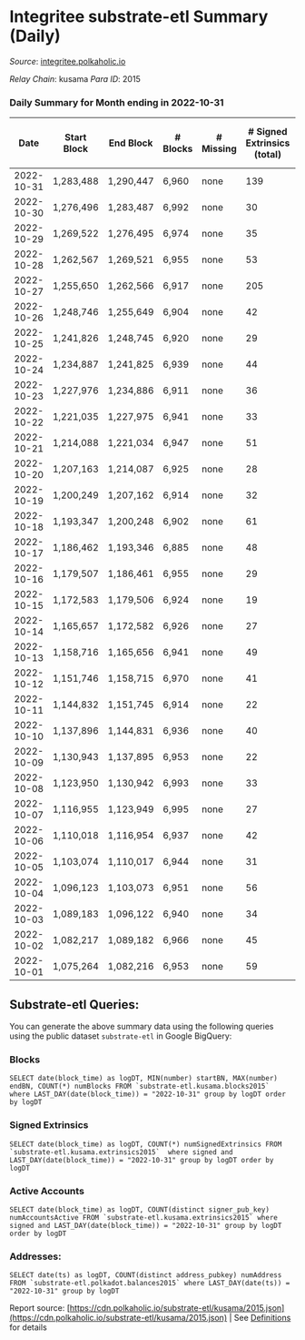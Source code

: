 # Integritee substrate-etl Summary (Daily)

_Source_: [integritee.polkaholic.io](https://integritee.polkaholic.io)

*Relay Chain*: kusama
*Para ID*: 2015



### Daily Summary for Month ending in 2022-10-31


| Date | Start Block | End Block | # Blocks | # Missing | # Signed Extrinsics (total) | # Active Accounts | # Addresses with Balances | # Events | # Transfers | # XCM Transfers In | # XCM Transfers Out |
| ---- | ----------- | --------- | -------- | --------- | --------------------------- | ----------------- | ------------------------- | -------- | ----------- | ------------------ | ------------------- |
| 2022-10-31 | 1,283,488 | 1,290,447 | 6,960 | none  | 139 | 43 | 12,742 | 14,775 | 109 ($12,481.78) |   |   |
| 2022-10-30 | 1,276,496 | 1,283,487 | 6,992 | none  | 30 | 17 | 12,741 | 14,176 | 18 ($8,328.43) |   |   |
| 2022-10-29 | 1,269,522 | 1,276,495 | 6,974 | none  | 35 | 22 | 12,741 | 14,174 | 22 ($704.35) |   |   |
| 2022-10-28 | 1,262,567 | 1,269,521 | 6,955 | none  | 53 | 25 |  | 14,268 | 38 ($2,852.27) |   |   |
| 2022-10-27 | 1,255,650 | 1,262,566 | 6,917 | none  | 205 | 46 | 12,728 | 15,081 | 185 ($112,378.42) |   |   |
| 2022-10-26 | 1,248,746 | 1,255,649 | 6,904 | none  | 42 | 26 | 12,724 | 14,081 | 26 ($40,270.29) |   |   |
| 2022-10-25 | 1,241,826 | 1,248,745 | 6,920 | none  | 29 | 14 | 12,722 | 14,027 | 14 ($1,236.10) |   |   |
| 2022-10-24 | 1,234,887 | 1,241,825 | 6,939 | none  | 44 | 25 | 12,720 | 14,161 | 29 ($4,312.53) |   |   |
| 2022-10-23 | 1,227,976 | 1,234,886 | 6,911 | none  | 36 | 17 | 12,717 | 14,049 | 15 ($1,787.33) |   |   |
| 2022-10-22 | 1,221,035 | 1,227,975 | 6,941 | none  | 33 | 16 |  | 14,100 | 21 ($1,112.93) |   |   |
| 2022-10-21 | 1,214,088 | 1,221,034 | 6,947 | none  | 51 | 33 |  | 14,218 | 28 ($7,540.00) |   |   |
| 2022-10-20 | 1,207,163 | 1,214,087 | 6,925 | none  | 28 | 13 |  | 14,037 | 20 ($10,894.98) |   |   |
| 2022-10-19 | 1,200,249 | 1,207,162 | 6,914 | none  | 32 | 24 | 12,706 | 14,030 | 19 ($3,846.71) |   |   |
| 2022-10-18 | 1,193,347 | 1,200,248 | 6,902 | none  | 61 | 31 | 12,704 | 14,210 | 47 ($57,886.83) |   |   |
| 2022-10-17 | 1,186,462 | 1,193,346 | 6,885 | none  | 48 | 26 | 12,699 | 14,079 | 15 ($5,405.20) |   |   |
| 2022-10-16 | 1,179,507 | 1,186,461 | 6,955 | none  | 29 | 19 | 12,697 | 14,099 | 15 ($967.71) |   |   |
| 2022-10-15 | 1,172,583 | 1,179,506 | 6,924 | none  | 19 | 13 |  | 13,973 | 8 ($243.25) |   | 1 ($29.91) |
| 2022-10-14 | 1,165,657 | 1,172,582 | 6,926 | none  | 27 | 18 | 12,696 | 14,022 | 15 ($1,433.82) |   |   |
| 2022-10-13 | 1,158,716 | 1,165,656 | 6,941 | none  | 49 | 34 | 12,696 | 14,192 | 29 ($3,294.77) |   | 1 ($1.01) |
| 2022-10-12 | 1,151,746 | 1,158,715 | 6,970 | none  | 41 | 20 | 12,693 | 14,201 | 28 ($5,832.28) |   |   |
| 2022-10-11 | 1,144,832 | 1,151,745 | 6,914 | none  | 22 | 15 | 12,690 | 13,976 | 16 ($949.93) |   |   |
| 2022-10-10 | 1,137,896 | 1,144,831 | 6,936 | none  | 40 | 26 | 12,688 | 14,127 | 26 ($3,779.84) |   |   |
| 2022-10-09 | 1,130,943 | 1,137,895 | 6,953 | none  | 22 | 14 | 12,685 | 14,048 | 11 ($4,282.33) |   | 1 ($3.01) |
| 2022-10-08 | 1,123,950 | 1,130,942 | 6,993 | none  | 33 | 23 | 12,684 | 14,205 | 19 ($841.33) | 1 ($0.29) |   |
| 2022-10-07 | 1,116,955 | 1,123,949 | 6,995 | none  | 27 | 14 | 12,681 | 14,160 | 10 ($385.15) |   |   |
| 2022-10-06 | 1,110,018 | 1,116,954 | 6,937 | none  | 42 | 27 | 12,681 | 14,147 | 30 ($9,332.83) |   |   |
| 2022-10-05 | 1,103,074 | 1,110,017 | 6,944 | none  | 31 | 20 | 12,678 | 14,087 | 17 ($1,545.72) |   | 1 ($0.30) |
| 2022-10-04 | 1,096,123 | 1,103,073 | 6,951 | none  | 56 | 28 |  | 14,268 | 42 ($26,961.53) |   |   |
| 2022-10-03 | 1,089,183 | 1,096,122 | 6,940 | none  | 34 | 20 |  | 14,099 | 21 ($2,392.83) |   | 2 ($62.55) |
| 2022-10-02 | 1,082,217 | 1,089,182 | 6,966 | none  | 45 | 30 |  | 14,220 | 31 ($64,257.08) |   |   |
| 2022-10-01 | 1,075,264 | 1,082,216 | 6,953 | none  | 59 | 33 |  | 14,304 | 48 ($6,890.18) |   |   |

## Substrate-etl Queries:
You can generate the above summary data using the following queries using the public dataset `substrate-etl` in Google BigQuery:


### Blocks
```
SELECT date(block_time) as logDT, MIN(number) startBN, MAX(number) endBN, COUNT(*) numBlocks FROM `substrate-etl.kusama.blocks2015`  where LAST_DAY(date(block_time)) = "2022-10-31" group by logDT order by logDT
```


### Signed Extrinsics
```
SELECT date(block_time) as logDT, COUNT(*) numSignedExtrinsics FROM `substrate-etl.kusama.extrinsics2015`  where signed and LAST_DAY(date(block_time)) = "2022-10-31" group by logDT order by logDT
```


### Active Accounts
```
SELECT date(block_time) as logDT, COUNT(distinct signer_pub_key) numAccountsActive FROM `substrate-etl.kusama.extrinsics2015` where signed and LAST_DAY(date(block_time)) = "2022-10-31" group by logDT order by logDT
```


### Addresses:
```
SELECT date(ts) as logDT, COUNT(distinct address_pubkey) numAddress FROM `substrate-etl.polkadot.balances2015` where LAST_DAY(date(ts)) = "2022-10-31" group by logDT
```



Report source: [https://cdn.polkaholic.io/substrate-etl/kusama/2015.json](https://cdn.polkaholic.io/substrate-etl/kusama/2015.json) | See [Definitions](/DEFINITIONS.md) for details
